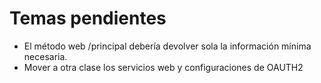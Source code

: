# Temas pendientes

* El método web /principal debería devolver sola la información mínima necesaria.
* Mover a otra clase los servicios web y configuraciones de OAUTH2